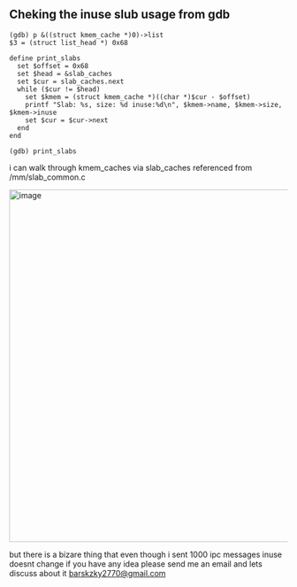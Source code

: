 ## Cheking the inuse slub usage from gdb

```
(gdb) p &((struct kmem_cache *)0)->list
$3 = (struct list_head *) 0x68 
                                                                                                                     
define print_slabs                                            
  set $offset = 0x68 
  set $head = &slab_caches
  set $cur = slab_caches.next
  while ($cur != $head)
    set $kmem = (struct kmem_cache *)((char *)$cur - $offset)
    printf "Slab: %s, size: %d inuse:%d\n", $kmem->name, $kmem->size, $kmem->inuse
    set $cur = $cur->next
  end
end

(gdb) print_slabs
```

i can walk through kmem_caches via slab_caches referenced from /mm/slab_common.c

<img width="687" height="637" alt="image" src="https://github.com/user-attachments/assets/64374cd6-9ac4-45c1-ac5f-950b062bcd9a" />


but there is a bizare thing that even though i sent 1000 ipc messages inuse doesnt change
if you have any idea please send me an email and lets discuss about it barskzky2770@gmail.com

